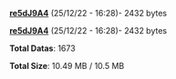 [**re5dJ9A4**](/data/re5dJ9A4.txt) (25/12/22 - 16:28)- 2432 bytes

[**re5dJ9A4**](/data/re5dJ9A4.txt) (25/12/22 - 16:28)- 2432 bytes

**Total Datas**: 1673

**Total Size**: 10.49 MB / 10.5 MB